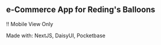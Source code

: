 ## e-Commerce App for Reding's Balloons
!! Mobile View Only

Made with: NextJS, DaisyUI, Pocketbase
